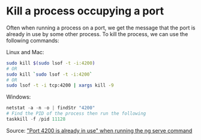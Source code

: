 # Kill a process occupying a port

Often when running a process on a port, we get the message that the port is already in use by some other process. To kill the process, we can use the following commands:

Linux and Mac:

```sh
sudo kill $(sudo lsof -t -i:4200)
# OR
sudo kill `sudo lsof -t -i:4200`
# OR
sudo lsof -t -i tcp:4200 | xargs kill -9
```

Windows:

```powershell
netstat -a -n -o | findStr "4200"
# Find the PID of the process then run the following
taskkill -f /pid 11128
```

Source: ["Port 4200 is already in use" when running the ng serve command](https://stackoverflow.com/a/64960678/10307491)
